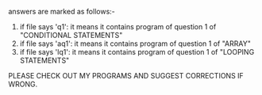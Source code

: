 answers are marked as follows:-

1. if file says 'q1': it means it contains program of question 1 of "CONDITIONAL STATEMENTS"
2. if file says 'aq1': it means it contains program of question 1 of "ARRAY"
3. if file says 'lq1': it means it contains program of question 1 of "LOOPING STATEMENTS"

PLEASE CHECK OUT MY PROGRAMS AND SUGGEST CORRECTIONS IF WRONG.
